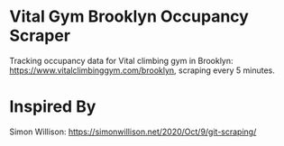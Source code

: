 # Vital Gym Brooklyn Occupancy Scraper
Tracking occupancy data for Vital climbing gym in Brooklyn: https://www.vitalclimbinggym.com/brooklyn, scraping every 5 minutes.

# Inspired By
Simon Willison: https://simonwillison.net/2020/Oct/9/git-scraping/
